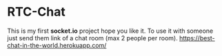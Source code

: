 # RTC-Chat

This is my first **socket.io** project  hope you like it.
To use it with someone just send them link of  a chat room (max 2 people per room).
https://best-chat-in-the-world.herokuapp.com/

